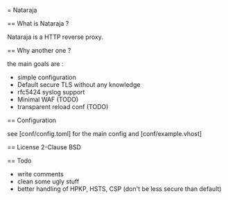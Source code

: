 = Nataraja


== What is Nataraja ?

Nataraja is a HTTP reverse proxy.


== Why another one ?

the main goals are :

  * simple configuration
  * Default secure TLS without any knowledge
  * rfc5424 syslog support
  * Minimal WAF (TODO)
  * transparent reload conf (TODO)


== Configuration

see [conf/config.toml] for the main config and [conf/example.vhost]

== License
2-Clause BSD

== Todo

  * write comments
  * clean some ugly stuff
  * better handling of HPKP, HSTS, CSP (don't be less secure than default)

